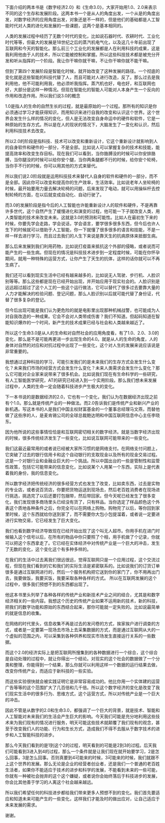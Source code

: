 下面介绍的两本书是《数字经济2.0》和《生命3.0》，大家开始用1.0、2.0来表示不同的这个生存和发展阶段。这两本书一个是从人的角度出发，一个从是的角度出发，对数字经济的应用角度出发，对象还是不一样的，但是他们的基础都是人工智能时代对人类的进化和发展的一些课题，这两个是基本相同的。

人类的发展过程中经历了无数个时代的变化，比如说石器时代、农耕时代、工业化时代等等，但最大的发展是18世纪之后的蒸汽机电气化，以及这几十年前出现了互联网和今天的智能化。那么前三个工业化的发展都是人在利用科技的成果，这是我利用他由于人的技术，所以它能被控制和掌握。所以这些科技技术都是被充分开发和听从指挥的一个阶段。我让你干嘛你就干嘛，不让你干嘛你就不能干嘛。

但到了第四个发展阶段是智能化时候，就开始改变了这种发展的路径。一个彻底的变化就是这些智能的科技代替了人，而且可能对人进行改造，反了。那么过去是我利用他，他不可能利用我，他必须听我指挥。蒸汽机也好，电也好，和互联网也好，大部分是这样一种情况。但现在智能化的智能人可能对人本身产生一个反向的作用和改造作用。所以我们说3.0的概念

1.0是指人的生命的自然生长的过程，就是最原始的一个过程。那所有的知识是你必须通过学习才能获得知识，而用知识来进行自我的改变和认识这个世界。这个世界会发生什么样的情况的变化，但人是无法改变自身命运中的硬件和软件，它是一种原始的生存方式。所以是在人的现状的情况下，大脑发生了一变化和认识，然后利用科技技术去改变。

所以2.0的阶段是指科技、技术可以改变和重新设计，它这个重新设计就影响到人的自身软件和硬件的一部分，不是全部。比如说人可以掌握复杂的技术和技能，能提高效率和改变生存目标。现在我们可以看到，当你胳膊没的时候可以你安排胳膊，当你腿没的时候可以给你安个腿，当你两条腿都不行的时候，给你安个轮椅，当你手不行的时候，你可以用其他的方式来替代。

所以我们说2.0阶段就是运用科技技术来替代人自身的软件和硬件的一部分，而不是全部。因此你可以改变和提高你的生产效率，生活效率。比如说老年人坐轮椅的时候，最开始要用力量去解决轮椅的问题，后来发现了电动，就可以用操纵杆去控制轮椅的方面，在以后就变成自动化、自动行驶了。

而3.0的发展阶段是指今后的人工智能也许能重新设计人的软件和硬件，不是再靠许多世代，这个自然产生了缓慢进化和演变的过程，他可能一下子就改变人类，用人类智能的技术来改变未来。这就是3.0的预测和可能性。比如人在最初生下来的时候，你要先学会走路，学会说话，学会语言，要学很多很多东西，但今后也许人生下的时候就可以借助于人工智能，你一下就懂了很多很多的语言和技能，不是一样一样去进行学习，而且过去我们的人生下来说是靠天生的抗病原体来抵御生病。

那么后来发展到我们利用药物，比如说打疫苗来抵抗这个外部的侵略，或者说而可能产生的一些生病。但现在的情况是科技技术进步到一定程度时候，可能在你怀孕期间，就用一种特殊的运营方式，让你产生了天生的抗体，这样的话你就可以不再生病了。

我们还可以看到现实生活中已经有越来越多的，比如说无人驾驶、步行机、人脸识别等等。那么这些都是现在已经开始出现，并开始应用于现实社会的。人脸识别是远远超过超过了这个人工的一些这个运行做法，它可以替代了很多过去要靠大量的人力才能解决的检验问题、登记问题，那么人脸识别以后就可能代替了身份证，代替了很多复杂的登记。

但今后出现可能是我们认为更危险的就是电影里出现那种机械战警，也可能成为人对自我改造的一种成果。它会不会对人类带成伤害？我们不知道。但起码知道在智能知识爆炸的一个时间，新产生的技术成果已经与社会和人类越来越近了。

所以这个生命3.0是从人的生命和对自然社会的应用角度看，有了1.0、2.0、3.0的变化，那么是不是可能再更进一步出现生命的4.0。就是从人的生命的角度，人的身体对自然的对应和对抗过程中出现了一些变化，这个对人生的发展来说应该说是非常重要的。

我想通过这种科技的学习，可能引发我们的是未来我们的生存方式会发生什么变化？未来我们市场的经营方式会发生什么变化？未来人类需求会发生什么变化？那么它可能对企业家来说带来了很多机会。比如说我们现在有生命科学的一些研究，有人工智能医学研究，AT的研究已经进入到一个实用阶段。那么我们想未来发展过程中，人类的生命一定会随着科技进步产生极大的变化。

下一本书说的是数据经济的2.0，它也有一个变化，我们认为在数据经济出现之前有个1.0。那么就是传统产业的一种做法。而2.0告诉我们是传统产业和新兴产业的新机遇。写这本书的人是我们中国主权财富基金的一个董事总经理马文燕，而替他做了这些序的人，是麦肯锡公司的全球总裁鲍达明和中国互联网信息中心主任李晓东。

因为他所说的这些事情恰恰是和互联网密切相关的数字经济。就是当数字经济出现的时候，很多传统经济发生了一些变化，比如说互联网可能带来的一些变化。

我们这最近最常用的或者说已经被大家所习惯的是网络支付。在网络支付问题上，它突破了过去的银行信用卡和这个自动银行的支取现金以及所有的现金交易过程。这是一个对银行业和金融业巨大的一个挑战。所以中国出台的一些是管制性和监管性政策，包括它可能带来的信息变化，比如说某个人用某一个东西，实际上是代表着我的身份，我的信息变化。

所以数字经济把传统经济的很多经营方式也发生了改变，比如卖东西，过去是实物的专业店，或者说百货店，你要把货物运送到现场去，然后老百姓消费者在现场进行挑选，挑选完了以后还要打包捆带，然后带回家。但今天呢已经发生了很多变化，我们发现很多商场里头已经没有货了，只有样品。当你选定了样品颜色这个外表这个质地各种条件之后，你完全可以在网络上购物。购物完了以后，等你回到家里时候，这个东西就给你送到家了，而不需要你大包小包提溜着，或者说一定要进进行实物交易，它已经发生了巨大变化。

我们也看到数字经济导致现在已经开始出现了这个叫无人超市。你用手机在进门时候输入这个信号以后，在所有的物品中你只要照了个相，用手机做了个记录，你就可以把这个东西拿走了。它已经在实体经济中对传统产业是一个巨大的冲击，发生了无数的变化，这个变化这个有多种多样的。

在我们的生活中过去离我们很远很远，觉得互联网只是一个应用过程，这个交流过程，但现在我们看到的它和我们的实际生活是紧密联系的。比如说我们的订货订单很多是通过互联网进行的，然后一个服务机构把它送到你的家门了，你不用再出门去，我要做饭，我要买饭，我要采取各种各样的方式。 所以在互联网发展的这个过程中，很多我们预想不到的东西都出现了。

他这本书里头列举了各种各样的传统产业和新技术产业之间的结合，尤其是和数字经济相关的一些内容。我想这个历史的传统产业如果不运用新的技术，新的科技，把我们的数字功能和原始的东西结合起来，那你可能就一定失败的。比如说最简单的就是信息的收集。

在网络的时代里头，信息收集不再是过去的发问卷的方式，挨家挨户进行调查的方式，或者是一定要第一现场去市场上去采集数据的方式，而是通过互联网从大的一个虚拟的范围之内，可以采集到各种供养和现实市场发生直接运行关系的一些数据。

而这个2.0的经济实际上是把互联网所搜集到的各种数据进行一个综合，这个综合是自动处理的过程中，就让你得出一个结论。对现实的这个社会的数据做了一个分类和整理，你能得到一个结果，那么你就可以利用这样一个数据的运行结果去做，改变你传统产业，而适应于新科技的一些实验。

而这些实验很快就会被实践证明它是非常容易成功的。他比你用一个实体建的运营广告等等的这个范围扩大了几百倍和几千倍。所以这个数字经济的变化是改变了我们现实生活中的很多行为、思维方式，这个运营方式，所以对传统产业是一个巨大的冲击。

因此不管是从数字的2.0和生命3.0，都强调了一个巨大的背景，就是技术、智能和人工智能对未来我们的生活会产生巨大的影响。今天我们可能是充分地利用这些技术来为我们现有的情况进行服务，明天可能这些技术就颠覆了我们现有的观念，甚至于改变我们人的功能、行为和生长方式，造成我们不得不去服从于数字技术的进步和人工智能科技的进步。 

那么今天我们看到的是1到这个2的过程，明天看到的可能是2到3的过程。后天我们可能看到3进入到4的过程，那么一个条件就是让我们现在就开始要学习，2是怎么回事，3是怎么回事。否则真要到4可能来的时候，3可能来的时候，我们就跟不上这个世界的发展。那么无论是企业的经营者创业者，还是我们一个普通的老百姓生活者，如果你不能适应于技术的进步和科学的发展，不能看到未来的一些可能，你就有一种被社会抛弃的这个这个嫌疑，或者说你会始终落后于科技进步的发展，你会比其他善于学习的人离这个社会越来越远。

所以我们希望任何的科技进步都给我们带来更多人预想不到的变化。我们首先要适应和知道未来可能产生的一些变化，这样我们才能及时的做出应对，让自己适应于未来发展的需求。

谢谢。
